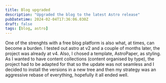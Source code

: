 ```yaml
---
title: Blog upgraded
description: "Upgraded the blog to the latest Astro release"
pubDatetime: 2024-02-04T17:36:06.030Z
draft: false
tags: [blog, astro]
---
```


One of the strenghts with a free blog platform is also what, at times, can become a burden. I tested out astro at v2 and a couple of months later, the project was already at v4. Also, I chosed a template, AstroPaper, as styling. As I wanted to have content collections (content organised by type), the project had to be adapted for that so the update was not seamless and I decided to install the versions in a new tree and then my strategy was an aggressive rebase of everything, hopefully it all ended well.
